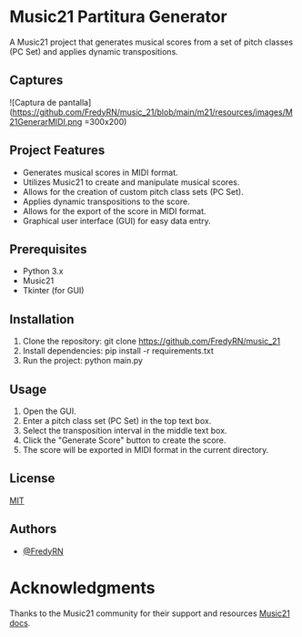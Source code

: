 
# Music21 Partitura Generator

A Music21 project that generates musical scores from a set of pitch classes (PC Set) and applies dynamic transpositions.

## Captures

![Captura de pantalla](https://github.com/FredyRN/music_21/blob/main/m21/resources/images/M21GenerarMIDI.png =300x200)

## Project Features

- Generates musical scores in MIDI format.
- Utilizes Music21 to create and manipulate musical scores.
- Allows for the creation of custom pitch class sets (PC Set).
- Applies dynamic transpositions to the score.
- Allows for the export of the score in MIDI format.
- Graphical user interface (GUI) for easy data entry.

## Prerequisites

- Python 3.x
- Music21
- Tkinter (for GUI)

## Installation

1. Clone the repository: git clone https://github.com/FredyRN/music_21
2. Install dependencies: pip install -r requirements.txt
3. Run the project: python main.py

## Usage

1. Open the GUI.
2. Enter a pitch class set (PC Set) in the top text box.
3. Select the transposition interval in the middle text box.
4. Click the "Generate Score" button to create the score.
5. The score will be exported in MIDI format in the current directory.
## License

[MIT](https://choosealicense.com/licenses/mit/)

## Authors

- [@FredyRN](https://www.github.com/FredyRN)


# Acknowledgments

Thanks to the Music21 community for their support and resources [Music21 docs](https://www.music21.org/music21docs/).
